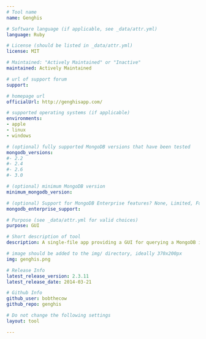 ```yaml
---
# Tool name
name: Genghis

# Software language (if applicable, see _data/attr.yml)
language: Ruby

# License (should be listed in _data/attr.yml)
license: MIT

# Maintained: "Actively Maintained" or "Inactive"
maintained: Actively Maintained

# url of support forum
support:

# homepage url
officialUrl: http://genghisapp.com/

# supported operating systems (if applicable) 
environments:
- apple
- linux
- windows

# (optional) fully supported MongoDB versions that have been tested
mongodb_versions:
#- 2.2
#- 2.4
#- 2.6
#- 3.0

# (optional) minimum MongoDB version
minimum_mongodb_version:

# (optional) Support for MongoDB Enterprise features? None, Limited, Full
mongodb_enterprise_support: 

# Purpose (see _data/attr.yml for valid choices)
purpose: GUI

# Short description of tool
description: A single-file app providing a GUI for querying a MongoDB instance.

# image should be added to the img/ directory, ideally 370x200px
img: genghis.png

# Release Info
latest_release_version: 2.3.11
latest_release_date: 2014-03-21

# Github Info
github_user: bobthecow
github_repo: genghis

# Do not change the following settings
layout: tool

---
```

